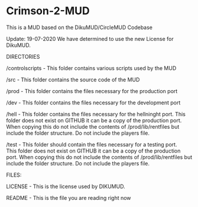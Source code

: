 # Crimson-2-MUD
This is a MUD based on the DikuMUD/CircleMUD Codebase

Update: 19-07-2020
We have determined to use the new License for DikuMUD.


DIRECTORIES

/controlscripts      - This folder contains various scripts used by the MUD

/src                 - This folder contains the source code of the MUD

/prod                - This folder contains the files necessary for the production port

/dev                 - This folder contains the files necessary for the development port

/hell                - This folder contains the files necessary for the hellninght port.
                       This folder does not exist on GITHUB it can be a copy of the production port.
                       When copying this do not include the contents of /prod/lib/rentfiles but include the folder structure.
                       Do not include the players file.
                       
/test                - This folder should contain the files necessary for a testing port.                       
                       This folder does not exist on GITHUB it can be a copy of the production port.
                       When copying this do not include the contents of /prod/lib/rentfiles but include the folder structure.
                       Do not include the players file.

FILES:

LICENSE              - This is the license used by DIKUMUD.

README               - This is the file you are reading right now
